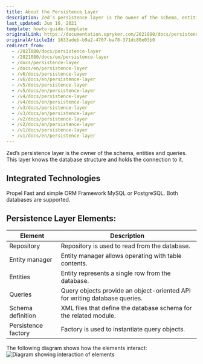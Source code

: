 ```yaml
---
title: About the Persistence Layer
description: Zed’s persistence layer is the owner of the schema, entities and queries. This layer knows the database structure and holds the connection to it.
last_updated: Jun 16, 2021
template: howto-guide-template
originalLink: https://documentation.spryker.com/2021080/docs/persistence-layer
originalArticleId: 1633adeb-b9a2-4707-ba78-371dc80e03b0
redirect_from:
  - /2021080/docs/persistence-layer
  - /2021080/docs/en/persistence-layer
  - /docs/persistence-layer
  - /docs/en/persistence-layer
  - /v6/docs/persistence-layer
  - /v6/docs/en/persistence-layer
  - /v5/docs/persistence-layer
  - /v5/docs/en/persistence-layer
  - /v4/docs/persistence-layer
  - /v4/docs/en/persistence-layer
  - /v3/docs/persistence-layer
  - /v3/docs/en/persistence-layer
  - /v2/docs/persistence-layer
  - /v2/docs/en/persistence-layer
  - /v1/docs/persistence-layer
  - /v1/docs/en/persistence-layer
---
```


Zed’s persistence layer is the owner of the schema, entities and queries. This layer knows the database structure and holds the connection to it.

## Integrated Technologies

Propel	Fast and simple ORM Framework MySQL or PostgreSQL.	Both databases are supported.

## Persistence Layer Elements:

| Element   | Description |
| ----------------- | ------------------------------------------------------------ |
| Repository          | Repository is used to read from the database. |
| Entity manager | Entity manager allows operating with table contents. |
| Entities | Entity represents a single row from the database. |
|Queries| Query objects provide an object-oriented API for writing database queries. |
| Schema definition | XML files that define the database schema for the related module.|
| Persistence factory | Factory is used to instantiate query objects. |

The following diagram shows how the elements interact:
![Diagram showing interaction of elements](https://spryker.s3.eu-central-1.amazonaws.com/docs/Developer+Guide/Back-End/Zed/Persistence+Layer/persistence-layer.png) 
